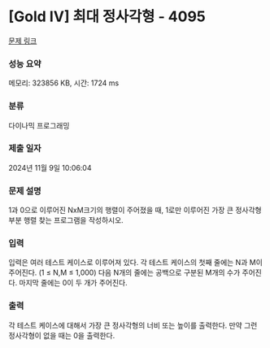 # [Gold IV] 최대 정사각형 - 4095 

[문제 링크](https://www.acmicpc.net/problem/4095) 

### 성능 요약

메모리: 323856 KB, 시간: 1724 ms

### 분류

다이나믹 프로그래밍

### 제출 일자

2024년 11월 9일 10:06:04

### 문제 설명

<p>
	1과 0으로 이루어진 NxM크기의 행렬이 주어졌을 때, 1로만 이루어진 가장 큰 정사각형 부분 행렬 찾는 프로그램을 작성하시오. </p>

### 입력 

 <p>
	입력은 여러 테스트 케이스로 이루어져 있다. 각 테스트 케이스의 첫째 줄에는 N과 M이 주어진다. (1 ≤ N,M ≤ 1,000) 다음 N개의 줄에는 공백으로 구분된 M개의 수가 주어진다. 마지막 줄에는 0이 두 개가 주어진다.</p>

### 출력 

 <p>
	각 테스트 케이스에 대해서 가장 큰 정사각형의 너비 또는 높이를 출력한다. 만약 그런 정사각형이 없을 때는 0을 출력한다.</p>

